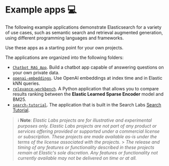 # Example apps 💻

The following example applications demonstrate Elasticsearch for a variety of use cases, such as semantic search and retrieval augmented generation, using different programming languages and frameworks.

Use these apps as a starting point for your own projects.

The applications are organized into the following folders:

- [`Chatbot RAG App`](chatbot-rag-app/README.md). Build a chatbot app capable of answering questions on your own private data.
- [`openai-embeddings`](openai-embeddings/README.md). Use OpenAI embeddings at index time and in Elastic kNN queries.
- [`relevance-workbench`](relevance-workbench/README.md). A Python application that allows you to compare results ranking between the **Elastic Learned Sparse Encoder** model and BM25.
- [`search-tutorial`](search-tutorial). The application that is built in the Search Labs [Search Tutorial](https://www.elastic.co/search-labs/tutorials/search-tutorial/welcome).
> ℹ️ **Note**:
> _Elastic Labs projects are for illustrative and experimental purposes only. Elastic Labs projects are not part of any product or services offering provided or supported under a commercial license or subscription. These projects are made available as-is under the terms of the license associated with the projects._ > _The release and timing of any features or functionality described in these projects remain at Elastic's sole discretion. Any features or functionality not currently available may not be delivered on time or at all._
